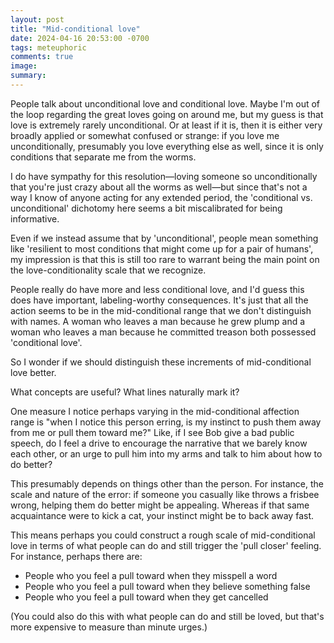 ```yaml
---
layout: post
title: "Mid-conditional love"
date: 2024-04-16 20:53:00 -0700
tags: meteuphoric
comments: true
image: 
summary: 
---
```


People talk about unconditional love and conditional love. Maybe I'm out of the loop regarding the great loves going on around me, but my guess is that love is extremely rarely unconditional. Or at least if it is, then it is either very broadly applied or somewhat confused or strange: if you love me unconditionally, presumably you love everything else as well, since it is only conditions that separate me from the worms. 

I do have sympathy for this resolution—loving someone so unconditionally that you're just crazy about all the worms as well—but since that's not a way I know of anyone acting for any extended period, the 'conditional vs. unconditional' dichotomy here seems a bit miscalibrated for being informative. 

Even if we instead assume that by 'unconditional', people mean something like 'resilient to most conditions that might come up for a pair of humans', my impression is that this is still too rare to warrant being the main point on the love-conditionality scale that we recognize.

People really do have more and less conditional love, and I'd guess this does have important, labeling-worthy consequences. It's just that all the action seems to be in the mid-conditional range that we don't distinguish with names. A woman who leaves a man because he grew plump and a woman who leaves a man because he committed treason both possessed 'conditional love'.  

So I wonder if we should distinguish these increments of mid-conditional love better.

What concepts are useful? What lines naturally mark it?

One measure I notice perhaps varying in the mid-conditional affection range is "when I notice this person erring, is my instinct to push them away from me or pull them toward me?" Like, if I see Bob give a bad public speech, do I feel a drive to encourage the narrative that we barely know each other, or an urge to pull him into my arms and talk to him about how to do better? 

This presumably depends on things other than the person. For instance, the scale and nature of the error: if someone you casually like throws a frisbee wrong, helping them do better might be appealing. Whereas if that same acquaintance were to kick a cat, your instinct might be to back away fast. 

This means perhaps you could construct a rough scale of mid-conditional love in terms of what people can do and still trigger the 'pull closer' feeling. For instance, perhaps there are:
- People who you feel a pull toward when they misspell a word
- People who you feel a pull toward when they believe something false
- People who you feel a pull toward when they get cancelled

(You could also do this with what people can do and still be loved, but that's more expensive to measure than minute urges.)